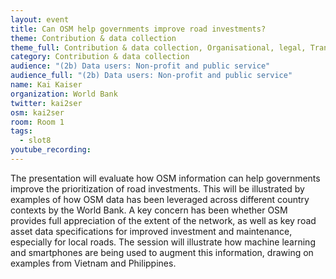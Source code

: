 ```yaml
---
layout: event
title: Can OSM help governments improve road investments?
theme: Contribution & data collection
theme_full: Contribution & data collection, Organisational, legal, Transport, routing and urban planning
category: Contribution & data collection
audience: "(2b) Data users: Non-profit and public service"
audience_full: "(2b) Data users: Non-profit and public service"
name: Kai Kaiser
organization: World Bank
twitter: kai2ser
osm: kai2ser
room: Room 1
tags:
  - slot8
youtube_recording: 
---
```

The presentation will evaluate how OSM information can help governments improve the prioritization of road investments. This will be illustrated by examples of how OSM data has been leveraged across different country contexts by the World Bank.  A key concern has been whether OSM provides full appreciation of the extent of the network, as well as key road asset data specifications for improved investment and maintenance, especially for local roads. The session will illustrate how machine learning and smartphones are being used to augment this information, drawing on examples from Vietnam and Philippines.
